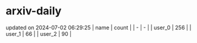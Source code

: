 # arxiv-daily
updated on 2024-07-02 06:29:25
| name | count |
| - | - |
| user_0 | 256 |
| user_1 | 66 |
| user_2 | 90 |
